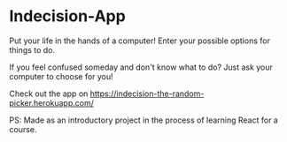 # Indecision-App
Put your life in the hands of a computer! Enter your possible options for things to do.

If you feel confused someday and don't know what to do? Just ask your computer to choose for you!

Check out the app on https://indecision-the-random-picker.herokuapp.com/

PS: Made as an introductory project in the process of learning React for a course.
